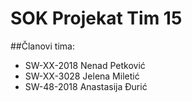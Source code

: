 # SOK Projekat Tim 15

##Članovi tima:
* SW-XX-2018 Nenad Petković
* SW-XX-3028 Jelena Miletić
* SW-48-2018 Anastasija Đurić